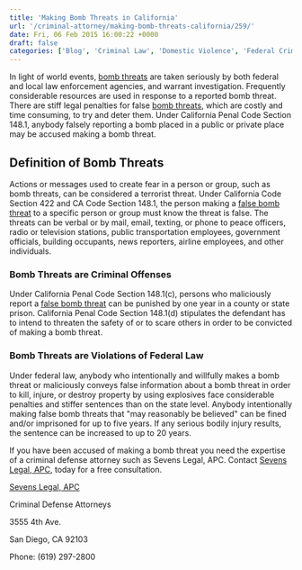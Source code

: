 ```yaml
---
title: 'Making Bomb Threats in California'
url: '/criminal-attorney/making-bomb-threats-california/259/'
date: Fri, 06 Feb 2015 16:00:22 +0000
draft: false
categories: ['Blog', 'Criminal Law', 'Domestic Violence', 'Federal Crime']
---
```


In light of world events, [bomb threats](https://www.sevenslegal.com/san-diego-federal-crimes-lawyer/ "San Diego Federal Crimes Lawyer") are taken seriously by both federal and local law enforcement agencies, and warrant investigation. Frequently considerable resources are used in response to a reported bomb threat. There are stiff legal penalties for false [bomb threats](https://www.sevenslegal.com/san-diego-federal-crimes-lawyer/ "San Diego Federal Crimes Lawyer"), which are costly and time consuming, to try and deter them. Under California Penal Code Section 148.1, anybody falsely reporting a bomb placed in a public or private place may be accused making a bomb threat.

Definition of Bomb Threats
--------------------------

Actions or messages used to create fear in a person or group, such as bomb threats, can be considered a terrorist threat. Under California Code Section 422 and CA Code Section 148.1, the person making a [false bomb threat](https://www.sevenslegal.com/san-diego-federal-crimes-lawyer/ "San Diego Federal Crimes Lawyer") to a specific person or group must know the threat is false. The threats can be verbal or by mail, email, texting, or phone to peace officers, radio or television stations, public transportation employees, government officials, building occupants, news reporters, airline employees, and other individuals.

### Bomb Threats are Criminal Offenses

Under California Penal Code Section 148.1(c), persons who maliciously report a [false bomb threat](https://www.sevenslegal.com/san-diego-federal-crimes-lawyer/ "San Diego Federal Crimes Lawyer") can be punished by one year in a county or state prison. California Penal Code Section 148.1(d) stipulates the defendant has to intend to threaten the safety of or to scare others in order to be convicted of making a bomb threat.

### Bomb Threats are Violations of Federal Law

Under federal law, anybody who intentionally and willfully makes a bomb threat or maliciously conveys false information about a bomb threat in order to kill, injure, or destroy property by using explosives face considerable penalties and stiffer sentences than on the state level. Anybody intentionally making false bomb threats that "may reasonably be believed" can be fined and/or imprisoned for up to five years. If any serious bodily injury results, the sentence can be increased to up to 20 years.

If you have been accused of making a bomb threat you need the expertise of a criminal defense attorney such as Sevens Legal, APC. Contact [Sevens Legal, APC](https://www.sevenslegal.com/ "Sevens Legal, APC"), today for a free consultation.

[Sevens Legal, APC](https://www.sevenslegal.com/ "Sevens Legal, APC")

Criminal Defense Attorneys

3555 4th Ave.

San Diego, CA 92103

Phone: (619) 297-2800